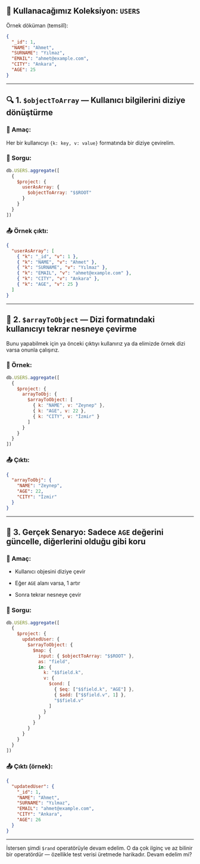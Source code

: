 
## 📁 Kullanacağımız Koleksiyon: `USERS`

Örnek döküman (temsilî):

```json
{
  "_id": 1,
  "NAME": "Ahmet",
  "SURNAME": "Yılmaz",
  "EMAIL": "ahmet@example.com",
  "CITY": "Ankara",
  "AGE": 25
}
```

---

## 🔍 1. `$objectToArray` — Kullanıcı bilgilerini diziye dönüştürme

### 🎯 Amaç:

Her bir kullanıcıyı `{k: key, v: value}` formatında bir diziye çevirelim.

### 🧪 Sorgu:

```js
db.USERS.aggregate([
  {
    $project: {
      userAsArray: {
        $objectToArray: "$$ROOT"
      }
    }
  }
])
```

### 📤 Örnek çıktı:

```json
{
  "userAsArray": [
    { "k": "_id", "v": 1 },
    { "k": "NAME", "v": "Ahmet" },
    { "k": "SURNAME", "v": "Yılmaz" },
    { "k": "EMAIL", "v": "ahmet@example.com" },
    { "k": "CITY", "v": "Ankara" },
    { "k": "AGE", "v": 25 }
  ]
}
```

---

## 🔁 2. `$arrayToObject` — Dizi formatındaki kullanıcıyı tekrar nesneye çevirme

Bunu yapabilmek için ya önceki çıktıyı kullanırız ya da elimizde örnek dizi varsa onunla çalışırız.

### 🧪 Örnek:

```js
db.USERS.aggregate([
  {
    $project: {
      arrayToObj: {
        $arrayToObject: [
          { k: "NAME", v: "Zeynep" },
          { k: "AGE", v: 22 },
          { k: "CITY", v: "İzmir" }
        ]
      }
    }
  }
])
```

### 📤 Çıktı:

```json
{
  "arrayToObj": {
    "NAME": "Zeynep",
    "AGE": 22,
    "CITY": "İzmir"
  }
}
```

---

## 🔄 3. Gerçek Senaryo: Sadece `AGE` değerini güncelle, diğerlerini olduğu gibi koru

### 🎯 Amaç:

- Kullanıcı objesini diziye çevir
    
- Eğer `AGE` alanı varsa, 1 artır
    
- Sonra tekrar nesneye çevir
    

### 🧪 Sorgu:

```js
db.USERS.aggregate([
  {
    $project: {
      updatedUser: {
        $arrayToObject: {
          $map: {
            input: { $objectToArray: "$$ROOT" },
            as: "field",
            in: {
              k: "$$field.k",
              v: {
                $cond: [
                  { $eq: ["$$field.k", "AGE"] },
                  { $add: ["$$field.v", 1] },
                  "$$field.v"
                ]
              }
            }
          }
        }
      }
    }
  }
])
```

### 📤 Çıktı (örnek):

```json
{
  "updatedUser": {
    "_id": 1,
    "NAME": "Ahmet",
    "SURNAME": "Yılmaz",
    "EMAIL": "ahmet@example.com",
    "CITY": "Ankara",
    "AGE": 26
  }
}
```

---

İstersen şimdi `$rand` operatörüyle devam edelim. O da çok ilginç ve az bilinir bir operatördür — özellikle test verisi üretmede harikadır. Devam edelim mi?